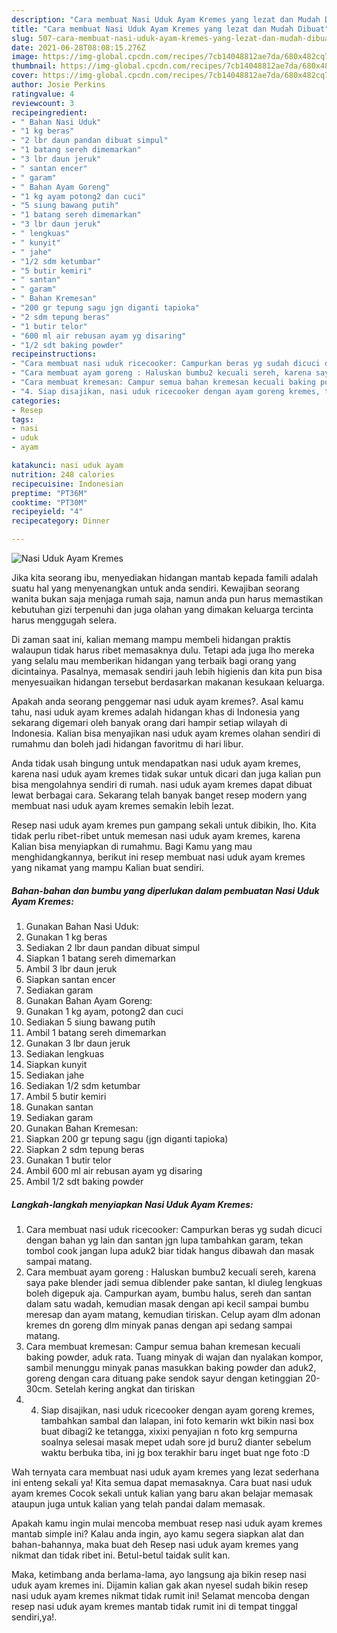 ```yaml
---
description: "Cara membuat Nasi Uduk Ayam Kremes yang lezat dan Mudah Dibuat"
title: "Cara membuat Nasi Uduk Ayam Kremes yang lezat dan Mudah Dibuat"
slug: 507-cara-membuat-nasi-uduk-ayam-kremes-yang-lezat-dan-mudah-dibuat
date: 2021-06-28T08:08:15.276Z
image: https://img-global.cpcdn.com/recipes/7cb14048812ae7da/680x482cq70/nasi-uduk-ayam-kremes-foto-resep-utama.jpg
thumbnail: https://img-global.cpcdn.com/recipes/7cb14048812ae7da/680x482cq70/nasi-uduk-ayam-kremes-foto-resep-utama.jpg
cover: https://img-global.cpcdn.com/recipes/7cb14048812ae7da/680x482cq70/nasi-uduk-ayam-kremes-foto-resep-utama.jpg
author: Josie Perkins
ratingvalue: 4
reviewcount: 3
recipeingredient:
- " Bahan Nasi Uduk"
- "1 kg beras"
- "2 lbr daun pandan dibuat simpul"
- "1 batang sereh dimemarkan"
- "3 lbr daun jeruk"
- " santan encer"
- " garam"
- " Bahan Ayam Goreng"
- "1 kg ayam potong2 dan cuci"
- "5 siung bawang putih"
- "1 batang sereh dimemarkan"
- "3 lbr daun jeruk"
- " lengkuas"
- " kunyit"
- " jahe"
- "1/2 sdm ketumbar"
- "5 butir kemiri"
- " santan"
- " garam"
- " Bahan Kremesan"
- "200 gr tepung sagu jgn diganti tapioka"
- "2 sdm tepung beras"
- "1 butir telor"
- "600 ml air rebusan ayam yg disaring"
- "1/2 sdt baking powder"
recipeinstructions:
- "Cara membuat nasi uduk ricecooker: Campurkan beras yg sudah dicuci dengan bahan yg lain dan santan jgn lupa tambahkan garam, tekan tombol cook jangan lupa aduk2 biar tidak hangus dibawah dan masak sampai matang."
- "Cara membuat ayam goreng : Haluskan bumbu2 kecuali sereh, karena saya pake blender jadi semua diblender pake santan, kl diuleg lengkuas boleh digepuk aja. Campurkan ayam, bumbu halus, sereh dan santan dalam satu wadah, kemudian masak dengan api kecil sampai bumbu meresap dan ayam matang, kemudian tiriskan. Celup ayam dlm adonan kremes dn goreng dlm minyak panas dengan api sedang sampai matang."
- "Cara membuat kremesan: Campur semua bahan kremesan kecuali baking powder, aduk rata. Tuang minyak di wajan dan nyalakan kompor, sambil menunggu minyak panas masukkan baking powder dan aduk2, goreng dengan cara dituang pake sendok sayur dengan ketinggian 20-30cm. Setelah kering angkat dan tiriskan"
- "4. Siap disajikan, nasi uduk ricecooker dengan ayam goreng kremes, tambahkan sambal dan lalapan, ini foto kemarin wkt bikin nasi box buat dibagi2 ke tetangga, xixixi penyajian n foto krg sempurna soalnya selesai masak mepet udah sore jd buru2 dianter sebelum waktu berbuka tiba, ini jg box terakhir baru inget buat nge foto :D"
categories:
- Resep
tags:
- nasi
- uduk
- ayam

katakunci: nasi uduk ayam 
nutrition: 248 calories
recipecuisine: Indonesian
preptime: "PT36M"
cooktime: "PT30M"
recipeyield: "4"
recipecategory: Dinner

---
```



![Nasi Uduk Ayam Kremes](https://img-global.cpcdn.com/recipes/7cb14048812ae7da/680x482cq70/nasi-uduk-ayam-kremes-foto-resep-utama.jpg)

Jika kita seorang ibu, menyediakan hidangan mantab kepada famili adalah suatu hal yang menyenangkan untuk anda sendiri. Kewajiban seorang  wanita bukan saja menjaga rumah saja, namun anda pun harus memastikan kebutuhan gizi terpenuhi dan juga olahan yang dimakan keluarga tercinta harus menggugah selera.

Di zaman  saat ini, kalian memang mampu membeli hidangan praktis walaupun tidak harus ribet memasaknya dulu. Tetapi ada juga lho mereka yang selalu mau memberikan hidangan yang terbaik bagi orang yang dicintainya. Pasalnya, memasak sendiri jauh lebih higienis dan kita pun bisa menyesuaikan hidangan tersebut berdasarkan makanan kesukaan keluarga. 



Apakah anda seorang penggemar nasi uduk ayam kremes?. Asal kamu tahu, nasi uduk ayam kremes adalah hidangan khas di Indonesia yang sekarang digemari oleh banyak orang dari hampir setiap wilayah di Indonesia. Kalian bisa menyajikan nasi uduk ayam kremes olahan sendiri di rumahmu dan boleh jadi hidangan favoritmu di hari libur.

Anda tidak usah bingung untuk mendapatkan nasi uduk ayam kremes, karena nasi uduk ayam kremes tidak sukar untuk dicari dan juga kalian pun bisa mengolahnya sendiri di rumah. nasi uduk ayam kremes dapat dibuat lewat berbagai cara. Sekarang telah banyak banget resep modern yang membuat nasi uduk ayam kremes semakin lebih lezat.

Resep nasi uduk ayam kremes pun gampang sekali untuk dibikin, lho. Kita tidak perlu ribet-ribet untuk memesan nasi uduk ayam kremes, karena Kalian bisa menyiapkan di rumahmu. Bagi Kamu yang mau menghidangkannya, berikut ini resep membuat nasi uduk ayam kremes yang nikamat yang mampu Kalian buat sendiri.

<!--inarticleads1-->

##### Bahan-bahan dan bumbu yang diperlukan dalam pembuatan Nasi Uduk Ayam Kremes:

1. Gunakan  Bahan Nasi Uduk:
1. Gunakan 1 kg beras
1. Sediakan 2 lbr daun pandan dibuat simpul
1. Siapkan 1 batang sereh dimemarkan
1. Ambil 3 lbr daun jeruk
1. Siapkan  santan encer
1. Sediakan  garam
1. Gunakan  Bahan Ayam Goreng:
1. Gunakan 1 kg ayam, potong2 dan cuci
1. Sediakan 5 siung bawang putih
1. Ambil 1 batang sereh dimemarkan
1. Gunakan 3 lbr daun jeruk
1. Sediakan  lengkuas
1. Siapkan  kunyit
1. Sediakan  jahe
1. Sediakan 1/2 sdm ketumbar
1. Ambil 5 butir kemiri
1. Gunakan  santan
1. Sediakan  garam
1. Gunakan  Bahan Kremesan:
1. Siapkan 200 gr tepung sagu (jgn diganti tapioka)
1. Siapkan 2 sdm tepung beras
1. Gunakan 1 butir telor
1. Ambil 600 ml air rebusan ayam yg disaring
1. Ambil 1/2 sdt baking powder




<!--inarticleads2-->

##### Langkah-langkah menyiapkan Nasi Uduk Ayam Kremes:

1. Cara membuat nasi uduk ricecooker: Campurkan beras yg sudah dicuci dengan bahan yg lain dan santan jgn lupa tambahkan garam, tekan tombol cook jangan lupa aduk2 biar tidak hangus dibawah dan masak sampai matang.
1. Cara membuat ayam goreng : Haluskan bumbu2 kecuali sereh, karena saya pake blender jadi semua diblender pake santan, kl diuleg lengkuas boleh digepuk aja. Campurkan ayam, bumbu halus, sereh dan santan dalam satu wadah, kemudian masak dengan api kecil sampai bumbu meresap dan ayam matang, kemudian tiriskan. Celup ayam dlm adonan kremes dn goreng dlm minyak panas dengan api sedang sampai matang.
1. Cara membuat kremesan: Campur semua bahan kremesan kecuali baking powder, aduk rata. Tuang minyak di wajan dan nyalakan kompor, sambil menunggu minyak panas masukkan baking powder dan aduk2, goreng dengan cara dituang pake sendok sayur dengan ketinggian 20-30cm. Setelah kering angkat dan tiriskan
1. 4. Siap disajikan, nasi uduk ricecooker dengan ayam goreng kremes, tambahkan sambal dan lalapan, ini foto kemarin wkt bikin nasi box buat dibagi2 ke tetangga, xixixi penyajian n foto krg sempurna soalnya selesai masak mepet udah sore jd buru2 dianter sebelum waktu berbuka tiba, ini jg box terakhir baru inget buat nge foto :D




Wah ternyata cara membuat nasi uduk ayam kremes yang lezat sederhana ini enteng sekali ya! Kita semua dapat memasaknya. Cara buat nasi uduk ayam kremes Cocok sekali untuk kalian yang baru akan belajar memasak ataupun juga untuk kalian yang telah pandai dalam memasak.

Apakah kamu ingin mulai mencoba membuat resep nasi uduk ayam kremes mantab simple ini? Kalau anda ingin, ayo kamu segera siapkan alat dan bahan-bahannya, maka buat deh Resep nasi uduk ayam kremes yang nikmat dan tidak ribet ini. Betul-betul taidak sulit kan. 

Maka, ketimbang anda berlama-lama, ayo langsung aja bikin resep nasi uduk ayam kremes ini. Dijamin kalian gak akan nyesel sudah bikin resep nasi uduk ayam kremes nikmat tidak rumit ini! Selamat mencoba dengan resep nasi uduk ayam kremes mantab tidak rumit ini di tempat tinggal sendiri,ya!.


